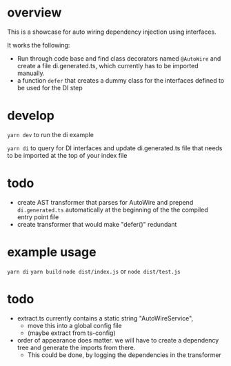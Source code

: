 # overview

This is a showcase for auto wiring dependency injection using interfaces.

It works the following:

- Run through code base and find class decorators named `@AutoWire` and create a file di.generated.ts, which currently has to be imported manually.
- a function `defer` that creates a dummy class for the interfaces defined to be used for the DI step

# develop

`yarn dev` to run the di example

`yarn di` to query for DI interfaces and update di.generated.ts file that needs to be imported at the top of your index file

# todo

- create AST transformer that parses for AutoWire and prepend `di.generated.ts` automatically at the beginning of the the compiled entry point file
- create transformer that would make "defer()" redundant

# example usage

`yarn di`
`yarn build`
`node dist/index.js` or `node dist/test.js`

# todo

- extract.ts currently contains a static string "AutoWireService",
  - move this into a global config file
  - (maybe extract from ts-config)
- order of appearance does matter. we will have to create a dependency tree and generate the imports from there.
  - This could be done, by logging the dependencies in the transformer
